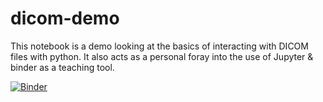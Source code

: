 # dicom-demo

This notebook is a demo looking at the basics of interacting with DICOM files with python. It also acts as a personal foray into the use of Jupyter & binder as a teaching tool.

[![Binder](https://mybinder.org/badge_logo.svg)](https://mybinder.org/v2/gh/alasdairrutherford/dicom-demo/HEAD?urlpath=https%3A%2F%2Fgithub.com%2Falasdairrutherford%2Fdicom-demo%2Fblob%2Fmain%2Fdicom-demo-notebook.ipynb)
